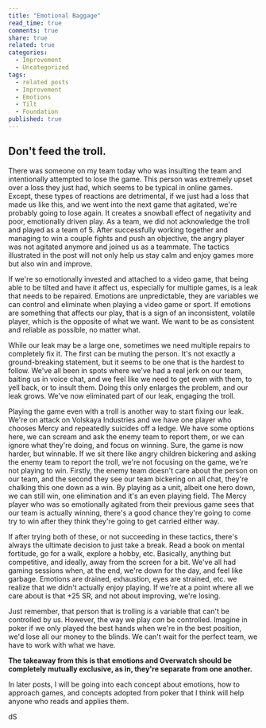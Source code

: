 ```yaml
---
title: "Emotional Baggage"
read_time: true
comments: true
share: true
related: true
categories:
  - Improvement
  - Uncategorized
tags:
  - related posts
  - Improvement
  - Emotions
  - Tilt
  - Foundation
published: true
---
```




## Don't feed the troll.

There was someone on my team today who was insulting the team and intentionally attempted to lose the game. This person was extremely upset over a loss they just had, which seems to be typical in online games. Except, these types of reactions are detrimental, if we just had a loss that made us like this, and we went into the next game that agitated, we're probably going to lose again. It creates a snowball effect of negativity and poor, emotionally driven play. As a team, we did not acknowledge the troll and played as a team of 5. After successfully working together and managing to win a couple fights and push an objective, the angry player was not agitated anymore and joined us as a teammate. The tactics illustrated in the post will not only help us stay calm and enjoy games more but also win and improve.

If we're so emotionally invested and attached to a video game, that being able to be tilted and have it affect us, especially for multiple games, is a leak that needs to be repaired. Emotions are unpredictable, they are variables we can control and eliminate when playing a video game or sport. If emotions are something that affects our play, that is a sign of an inconsistent, volatile player, which is the opposite of what we want. We want to be as consistent and reliable as possible, no matter what.

While our leak may be a large one, sometimes we need multiple repairs to completely fix it. The first can be muting the person. It's not exactly a ground-breaking statement, but it seems to be one that is the hardest to follow. We've all been in spots where we've had a real jerk on our team, baiting us in voice chat, and we feel like we need to get even with them, to yell back, or to insult them. Doing this only enlarges the problem, and our leak grows. We've now eliminated part of our leak, engaging the troll. 

Playing the game even with a troll is another way to start fixing our leak. We're on attack on Volskaya Industries and we have one player who chooses Mercy and repeatedly suicides off a ledge. We have some options here, we can scream and ask the enemy team to report them, or we can ignore what they're doing, and focus on winning. Sure, the game is now harder, but winnable. If we sit there like angry children bickering and asking the enemy team to report the troll, we're not focusing on the game, we're not playing to win. Firstly, the enemy team doesn't care about the person on our team, and the second they see our team bickering on all chat, they're chalking this one down as a win. By playing as a unit, albeit one hero down, we can still win, one elimination and it's an even playing field. The Mercy player who was so emotionally agitated from their previous game sees that our team is actually winning, there's a good chance they're going to come try to win after they think they're going to get carried either way.

If after trying both of these, or not succeeding in these tactics, there's always the ultimate decision to just take a break. Read a book on mental fortitude, go for a walk, explore a hobby, etc. Basically, anything but competitive, and ideally, away from the screen for a bit. We've all had gaming sessions when, at the end, we're down for the day, and feel like garbage. Emotions are drained, exhaustion, eyes are strained, etc. we realize that we didn't actually enjoy playing. If we're at a point where all we care about is that +25 SR, and not about improving, we're losing. 

Just remember, that person that is trolling is a variable that can't be controlled by us. However, the way we play *can* be controlled. Imagine in poker if we only played the best hands when we're in the best position, we'd lose all our money to the blinds. We can't wait for the perfect team, we have to work with what we have.

**The takeaway from this is that emotions and Overwatch should be completely mutually exclusive, as in, they're separate from one another.**

In later posts, I will be going into each concept about emotions, how to approach games, and concepts adopted from poker that I think will help anyone who reads and applies them. 

dS
